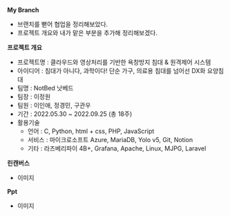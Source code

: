 **My Branch**
- 브랜치를 뻗어 협업을 정리해보았다.
- 프로젝트 개요와 내가 맡은 부분을 추가해 정리해보겠다.

**프로젝트 개요**
- 프로젝트명 : 클라우드와 영상처리를 기반한 욕창방지 침대 & 원격제어 시스템
- 아이디어 : 침대가 아니다, 과학이다! 단순 가구, 의료용 침대를 넘어선 DX화 요양침대
- 팀명 : NotBed 낫베드
- 팀장 : 이정원
- 팀원 : 이인애, 정경민, 구관우
- 기간 : 2022.05.30 ~ 2022.09.25 (총 18주)
- 활용기술
    - 언어 : C, Python, html + css, PHP, JavaScript
    - 서비스 : 마이크로소프트 Azure, MariaDB, Yolo v5, Git, Notion
    - 기타 : 라즈베리파이 4B+, Grafana, Apache, Linux, MJPG, Laravel

**린캔버스**
- 이미지

**Ppt**
- 이미지